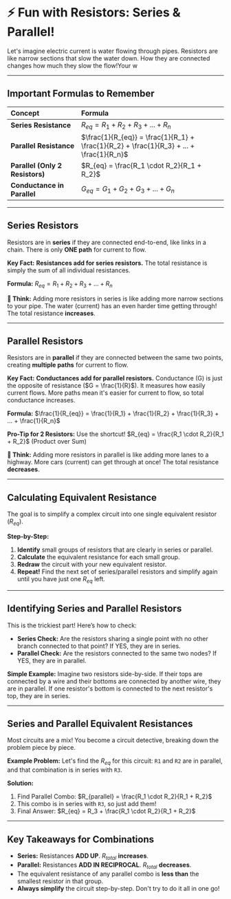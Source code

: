 # ⚡ Fun with Resistors: Series & Parallel!

Let's imagine electric current is water flowing through pipes. Resistors are like narrow sections that slow the water down. How they are connected changes how much they slow the flow!Your w

---
## Important Formulas to Remember

| Concept                         | Formula                                                                                  |
| :------------------------------ | :--------------------------------------------------------------------------------------- |
| **Series Resistance**           | $R_{eq} = R_1 + R_2 + R_3 + ... + R_n$                                                   |
| **Parallel Resistance**         | $\frac{1}{R_{eq}} = \frac{1}{R_1} + \frac{1}{R_2} + \frac{1}{R_3} + ... + \frac{1}{R_n}$ |
| **Parallel (Only 2 Resistors)** | $R_{eq} = \frac{R_1 \cdot R_2}{R_1 + R_2}$                                               |
| **Conductance in Parallel**     | $G_{eq} = G_1 + G_2 + G_3 + ... + G_n$                                                   |

---

## Series Resistors

Resistors are in **series** if they are connected end-to-end, like links in a chain. There is only **ONE path** for current to flow.

**Key Fact:** **Resistances add for series resistors.**
The total resistance is simply the sum of all individual resistances.

**Formula:**
$R_{eq} = R_1 + R_2 + R_3 + ... + R_n$

**🧠 Think:** Adding more resistors in series is like adding more narrow sections to your pipe. The water (current) has an even harder time getting through! The total resistance **increases**.

---

## Parallel Resistors

Resistors are in **parallel** if they are connected between the same two points, creating **multiple paths** for current to flow.

**Key Fact:** **Conductances add for parallel resistors.**
Conductance (G) is just the opposite of resistance ($G = \frac{1}{R}$). It measures how easily current flows. More paths mean it's easier for current to flow, so total conductance increases.

**Formula:**
$\frac{1}{R_{eq}} = \frac{1}{R_1} + \frac{1}{R_2} + \frac{1}{R_3} + ... + \frac{1}{R_n}$

**Pro-Tip for 2 Resistors:** Use the shortcut!
$R_{eq} = \frac{R_1 \cdot R_2}{R_1 + R_2}$ (Product over Sum)

**🧠 Think:** Adding more resistors in parallel is like adding more lanes to a highway. More cars (current) can get through at once! The total resistance **decreases**.

---

## Calculating Equivalent Resistance

The goal is to simplify a complex circuit into one single equivalent resistor ($R_{eq}$).

**Step-by-Step:**
1.  **Identify** small groups of resistors that are clearly in series or parallel.
2.  **Calculate** the equivalent resistance for each small group.
3.  **Redraw** the circuit with your new equivalent resistor.
4.  **Repeat!** Find the next set of series/parallel resistors and simplify again until you have just one $R_{eq}$ left.

---

## Identifying Series and Parallel Resistors

This is the trickiest part! Here’s how to check:

*   **Series Check:** Are the resistors sharing a single point with no other branch connected to that point? If YES, they are in series.
*   **Parallel Check:** Are the resistors connected to the same two nodes? If YES, they are in parallel.

**Simple Example:**
Imagine two resistors side-by-side. If their tops are connected by a wire and their bottoms are connected by another wire, they are in parallel. If one resistor's bottom is connected to the next resistor's top, they are in series.

---

## Series and Parallel Equivalent Resistances

Most circuits are a mix! You become a circuit detective, breaking down the problem piece by piece.

**Example Problem:**
Let's find the $R_{eq}$ for this circuit: `R1` and `R2` are in parallel, and that combination is in series with `R3`.

**Solution:**
1.  Find Parallel Combo: $R_{parallel} = \frac{R_1 \cdot R_2}{R_1 + R_2}$
2.  This combo is in series with `R3`, so just add them!
3.  Final Answer: $R_{eq} = R_3 + \frac{R_1 \cdot R_2}{R_1 + R_2}$

---

## Key Takeaways for Combinations

*   **Series:** Resistances **ADD UP**. $R_{total}$ **increases**.
*   **Parallel:** Resistances **ADD IN RECIPROCAL**. $R_{total}$ **decreases**.
*   The equivalent resistance of any parallel combo is **less than** the smallest resistor in that group.
*   **Always simplify** the circuit step-by-step. Don't try to do it all in one go!
